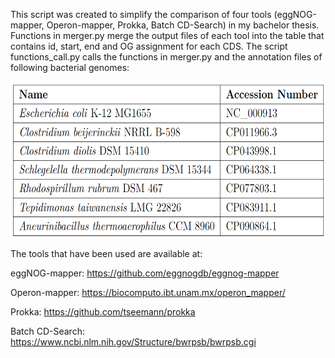 This script was created to simplify the comparison of four tools (eggNOG-mapper, Operon-mapper, Prokka, Batch CD-Search) in my bachelor thesis. Functions in merger.py merge the output files of each tool into the table that contains id, start, end and OG assignment for each CDS. The script functions_call.py calls the functions in merger.py and the annotation files of following bacterial genomes:


<img src="genomes.png" width="600" height="250">

The tools that have been used are available at:

eggNOG-mapper: https://github.com/eggnogdb/eggnog-mapper

Operon-mapper: https://biocomputo.ibt.unam.mx/operon_mapper/

Prokka: https://github.com/tseemann/prokka

Batch CD-Search: https://www.ncbi.nlm.nih.gov/Structure/bwrpsb/bwrpsb.cgi
